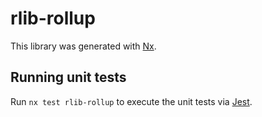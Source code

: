 # rlib-rollup

This library was generated with [Nx](https://nx.dev).

## Running unit tests

Run `nx test rlib-rollup` to execute the unit tests via [Jest](https://jestjs.io).
